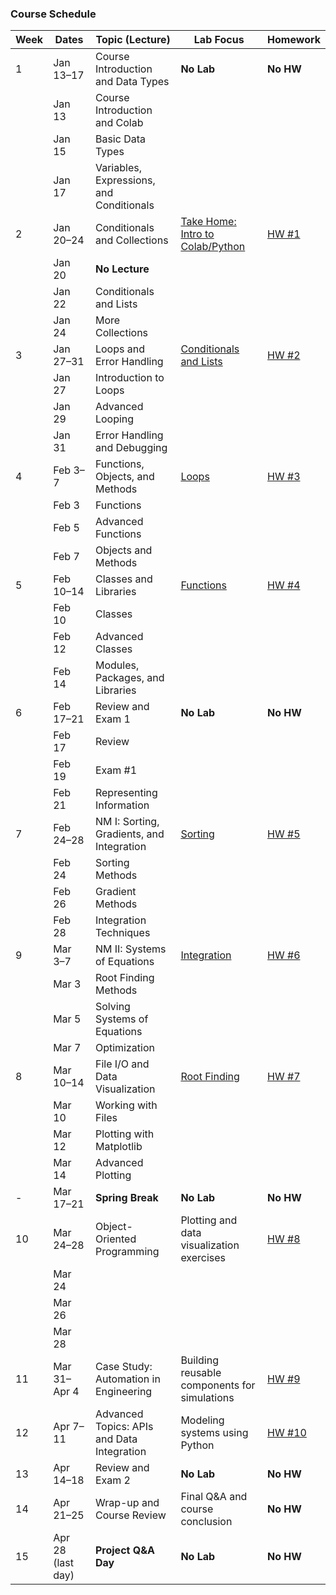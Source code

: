 ### Course Schedule
| Week | Dates  | Topic (Lecture) | Lab Focus | Homework |
|------|--------|-----------------|-----------|--------------| 
| 1 | Jan 13–17 | Course Introduction and Data Types | **No Lab** | **No HW** |
|   | Jan 13    | Course Introduction and Colab | | |
|   | Jan 15    | Basic Data Types | | |
|   | Jan 17    | Variables, Expressions, and Conditionals | | |
| 2 | Jan 20–24 | Conditionals and Collections | [Take Home: Intro to Colab/Python]() | [HW #1]() |
|   | Jan 20    | **No Lecture** | | |
|   | Jan 22    | Conditionals and Lists | | |
|   | Jan 24    | More Collections | | |
| 3 | Jan 27–31 | Loops and Error Handling | [Conditionals and Lists]() | [HW #2]() |
|   | Jan 27    | Introduction to Loops | | |
|   | Jan 29    | Advanced Looping | | |
|   | Jan 31    | Error Handling and Debugging | | |
| 4 | Feb 3–7   | Functions, Objects, and Methods | [Loops]() | [HW #3]() |
|   | Feb 3     | Functions | | |
|   | Feb 5     | Advanced Functions | | |
|   | Feb 7     | Objects and Methods | | |
| 5 | Feb 10–14 | Classes and Libraries | [Functions]() | [HW #4]() |
|   | Feb 10    | Classes | | |
|   | Feb 12    | Advanced Classes | | |
|   | Feb 14    | Modules, Packages, and Libraries | | |
| 6 | Feb 17–21 | Review and Exam 1 | **No Lab** | **No HW** |
|   | Feb 17    | Review | | |
|   | Feb 19    | Exam #1 | | |
|   | Feb 21    | Representing Information | | |
| 7 | Feb 24–28 | NM I: Sorting, Gradients, and Integration | [Sorting]() | [HW #5]() |
|   | Feb 24    | Sorting Methods | | |
|   | Feb 26    | Gradient Methods | | |
|   | Feb 28    | Integration Techniques | | |
| 9 | Mar 3–7   | NM II: Systems of Equations | [Integration]() | [HW #6]() |
|   | Mar 3     | Root Finding Methods | | |
|   | Mar 5     | Solving Systems of Equations | | |
|   | Mar 7     | Optimization | | |
| 8 | Mar 10–14 | File I/O and Data Visualization | [Root Finding]() | [HW #7]() |
|   | Mar 10    | Working with Files | | |
|   | Mar 12    | Plotting with Matplotlib | | |
|   | Mar 14    | Advanced Plotting | | |
| - | Mar 17–21 | **Spring Break** | **No Lab** | **No HW** |
| 10 | Mar 24–28 | Object-Oriented Programming | Plotting and data visualization exercises | [HW #8]() |
|   | Mar 24    |  | | |
|   | Mar 26    |  | | |
|   | Mar 28    |  | | |
| 11 | Mar 31–Apr 4 | Case Study: Automation in Engineering | Building reusable components for simulations | [HW #9]() |
| 12 | Apr 7–11 | Advanced Topics: APIs and Data Integration | Modeling systems using Python | [HW #10]() |
| 13 | Apr 14–18 | Review and Exam 2 | **No Lab** | **No HW** | 
| 14 | Apr 21–25 | Wrap-up and Course Review | Final Q&A and course conclusion | **No HW** |
| 15 | Apr 28 (last day) | **Project Q&A Day** | **No Lab** | **No HW** | 
